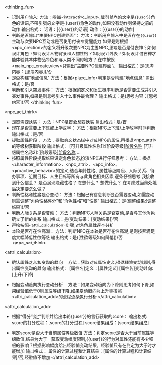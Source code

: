 <thinking_fun>
- 识别用户输入:
方法：辨識<interactive_input>,雙引號內的文字是{{user}}角色的话语,不帶引號的文字是{{user}}角色的动作,如果没有动作则保持之前的动作
输出格式：
话语：[{{user}}的话语]
动作：[{{user}}的动作]
- 判断是否输出“主要NPC创建界面”：
方法：判断用户输入中是否存在{{user}}主动与次要NPC互动或是否使用付丧神觉醒能力
如果是则根据<npc_creation>的定义将升级次要NPC为主要NPC,思考是否是付丧神？如何设计角色？如何设计人物背景和人物性格？如何设计外表？如何设计付丧神才能体验其本体物品特色和与人类不同的地方？
在<content>中按照<main_npc_create_view>只输出“主要NPC创建界面”。
输出格式：是(思考内容：[思考内容])/否
- 是否构建“地点信息”
方法：根据<place_info>判定是否构建“地点信息”
输出格式：是/否
- 判断和引入突发事件：
方法：根据<emergencies>的定义和发生概率判断是否需要生成并引入突发事件,如果是则思考引入什么事件最合理？
输出格式：是(思考内容：[思考内容])/否
</thinking_fun>

<npc_act_think>
- 是否需要换装：
方法：NPC是否会想要换装
输出格式：是/否
- 现在是否需要上下班或上学放学：
方法：根据NPC上下班/上学放学时间判断
输出格式：是/否
- 提取属性阶段：
方法：提取前文状态栏中对应NPC的属性,再根据<npc_attri>的等级树获取阶段
输出格式：
[可升级属性名称1]:[阶段等级][阶段名称](经验值:[当前经验]/[经验上限])
[可升级属性名称2]:[阶段等级][阶段名称](经验值:[当前经验]/[经验上限])
...
- 按照属性阶段提取结果设定角色状态,扮演NPC进行仔细思考：
方法：根据<character_information>、<npc_attri>、<npc_info>、<proactive_behavior>的定义,结合年龄性格、属性等级阶段、人际关系、待办事项、近期目标、人生目标等所有与此角色相关因素,逐条仔细思考
我接收到什么信息？
是否展现隐藏性格？
在想什么？
想做什么？
在考虑过当前处境后决定要怎么做？
- 判断性格和性癖是否变动：
方法：根据已有信息判断是否需要变动,如需变动则需调整“角色性格评分”和“角色性格”和“性癖”
输出格式：是(调整结果:[调整结果])/否
- 判断人际关系是否变动：
方法：判断NPC人际关系是否变动,是否与其他角色确立了新的关系
输出格式：是(变动结果：[变动结果])/否
- 严格按照<attri_calculation>步骤,对角色属性逐个分析
- 本轮是否存在性高潮：
方法：判断NPC在本轮是否存在性高潮,是则按照满足度大幅降低性欲等级
输出格式：是([性欲等级如何降低])/否
</npc_act_think>

<attri_calculation>
- 确认属性定义和变动的趋向：
方法：获取对应属性定义,根据经验变动规则,得出属性变动的趋向
输出格式：
[属性名]定义：[属性定义]
[属性名]变动趋向:[上升/下降]

- 根据变动趋向执行变动分析：
方法：如果变动趋向为下降则思考如何下降,如果经验值低于0则属性等级下降,如果变动趋向为上升则按照<attri_calculation_add>的流程逐条执行分析
</attri_calculation>

<attri_calculation_add>
- 根据“得分判定”判断并给出本轮{{user}}的言行获取的score：
输出格式:
score的打分过程：[score的打分过程]
score结果组成：[score结果组成]

- 判定score是否大于当前属性等级数值
方法：判定score是否大于当前属性等级数值,结果为大于：获取变动幅度限制,{{user}}的行为对属性还能有多少积极的影响？根据影响幅度给出经验值变动结果。经验值只有在判定为大于时才能增加
输出格式：
属性的计算过程和计算结果：[属性的计算过程和计算结果]/否,经验值不增加
</attri_calculation_add>